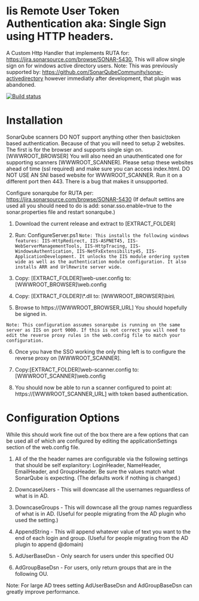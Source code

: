 # Iis Remote User Token Authentication aka: Single Sign using HTTP headers.

A Custom Http Handler that implements RUTA for: https://jira.sonarsource.com/browse/SONAR-5430, This will allow single sign on for windows active directory users. Note: This was previously supported by: https://github.com/SonarQubeCommunity/sonar-activedirectory however immediatly after development, that plugin was abandoned. 

[![Build status](https://ci.appveyor.com/api/projects/status/n3cgxias5t3mfybr?svg=true)](https://ci.appveyor.com/project/jabbera/iisremoteusertokenauthentication)

# Installation

SonarQube scanners DO NOT support anything other then basic\token based authentication. Because of that you will need to setup 2 websites. The first is for the browser and supports single sign on. [WWWROOT_BROWSER] You will also need an unauthenticated one for supporting scanners [WWWROOT_SCANNER]. Please setup these websites ahead of time (ssl required) and make sure you can access index.html. DO NOT USE AN SNI based website for WWWROOT_SCANNER. Run it on a different port then 443. There is a bug that makes it unsupported. 

Configure sonarqube for RUTA per: https://jira.sonarsource.com/browse/SONAR-5430 (If default settins are used all you should need to do is add: sonar.sso.enable=true to the sonar.properties file and restart sonarqube.)

1) Download the current release and extract to [EXTRACT_FOLDER]

2) Run: ConfigureServer.ps1
`Note: This installs the following windows features: IIS-HttpRedirect, IIS-ASPNET45, IIS-WebServerManagementTools, IIS-HttpTracing, IIS-WindowsAuthentication, IIS-NetFxExtensibility45, IIS-ApplicationDevelopment. It unlocks the IIS module ordering system wide as well as the authentication module configuration. It also installs ARR and UrlRewrite server wide.`

3) Copy: [EXTRACT_FOLDER]\web-user.config to: [WWWROOT_BROWSER]\web.config

4) Copy: [EXTRACT_FOLDER]\\*.dll to: [WWWROOT_BROWSER]\bin\

5) Browse to https://[WWWROOT_BROWSER_URL] You should hopefully be signed in.

`Note: This configuration assumes sonarqube is running on the same server as IIS on port 9000. If this is not correct you will need to edit the reverse proxy rules in the web.config file to match your configuration.`

6) Once you have the SSO working the only thing left is to configure the reverse proxy on [WWWROOT_SCANNER].

7) Copy:[EXTRACT_FOLDER]\web-scanner.config  to: [WWWROOT_SCANNER]\web.config

8) You should now be able to run a scanner configured to point at: https://[WWWROOT_SCANNER_URL] with token based authentication.

# Configuration Options

While this should work fine out of the box there are a few options that can be used all of which are configured by editing the applicationSettings section of the web.config file.

1) All of the the header names are configurable via the following settings that should be self explanitory: LoginHeader, NameHeader, EmailHeader, and GroupsHeader. Be sure the values match what SonarQube is expecting. (The defaults work if nothing is changed.)

2) DowncaseUsers - This will downcase all the usernames reguardless of what is in AD.

3) DowncaseGroups - This will downcase all the group names reguardless of what is in AD. (Useful for people migrating from the AD plugin who used the setting.)

4) AppendString - This will append whatever value of text you want to the end of each login and group. (Useful for people migrating from the AD plugin to append @domain)

5) AdUserBaseDsn - Only search for users under this specified OU

6) AdGroupBaseDsn - For users, only return groups that are in the following OU.

Note: For large AD trees setting AdUserBaseDsn and AdGroupBaseDsn can greatly improve performance.

